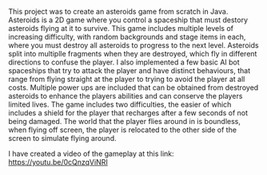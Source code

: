 This project was to create an asteroids game from scratch in Java. Asteroids is a 2D game where you control a spaceship that must destory asteroids flying at it to survive. This game includes multiple levels of increasing difficulty, with random backgrounds and stage items in each, where you must destroy all asteroids to progress to the next level. Asteroids split into multiplle fragments when they are destroyed, which fly in different directions to confuse the player. I also implemented a few basic AI bot spaceships that try to attack the player and have distinct behaviours, that range from flying straight at the player to trying to avoid the player at all costs. Multiple power ups are included that can be obtained from destroyed asteroids to enhance the players abilities and can conserve the players limited lives. The game includes two difficulties, the easier of which includes a shield for the player that recharges after a few seconds of not being damaged. The world that the player flies around in is boundless, when flying off screen, the player is relocated to the other side of the screen to simulate flying around.

I have created a video of the gameplay at this link: https://youtu.be/0cQnzqViNRI

